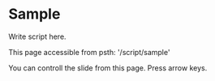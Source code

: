 # Sample

Write script here.

This page accessible from psth: '/script/sample'

You can controll the slide from this page. Press arrow keys.
